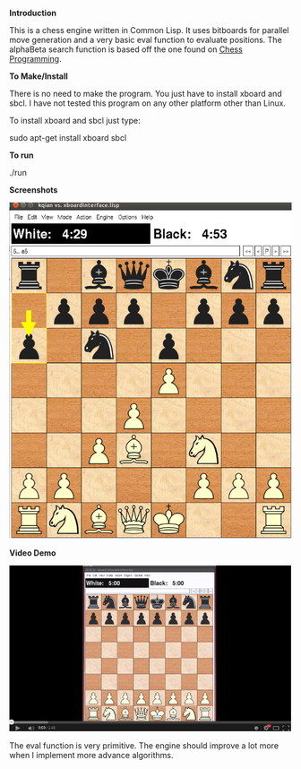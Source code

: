 **Introduction**

This is a chess engine written in Common Lisp. It uses bitboards for parallel move generation and a very basic eval function to evaluate positions. The alphaBeta search function is based off the one found on [Chess Programming](http://chessprogramming.wikispaces.com/Alpha-Beta).

**To Make/Install**

There is no need to make the program. You just have to install xboard and sbcl. I have not tested this program on any other platform other than Linux. 

To install xboard and sbcl just type:

sudo apt-get install xboard sbcl

**To run**

./run

**Screenshots**

![Alt text](https://github.com/markqian/Chess-engine-in-Lisp/blob/master/screenshots/screenshot.png)

**Video Demo**

[![Screenshot](https://github.com/markqian/Chess-engine-in-Lisp/blob/master/screenshots/screenshot2.png)](http://youtu.be/SzdItkudGLw)

The eval function is very primitive. The engine should improve a lot more when I implement more advance algorithms.










